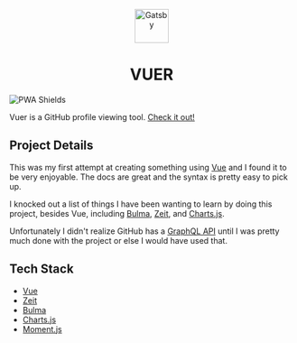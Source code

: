 
<p align="center">
  <a href="https://vuejs.org/">
    <img alt="Gatsby" src="https://vuejs.org/images/logo.png" width="60" />
  </a>
</p>
<h1 align="center">
  VUER
</h1>

![PWA Shields](https://www.pwa-shields.com/1.0.0/series/classic/white/gray.svg)

Vuer is a GitHub profile viewing tool. [Check it out!](https://vuer.now.sh?u=yyx990803)

## Project Details
This was my first attempt at creating something using [Vue](https://vuejs.org/) and I found it to be very enjoyable. The docs are great and the syntax is pretty easy to pick up.

I knocked out a list of things I have been wanting to learn by doing this project, besides Vue, including [Bulma](https://bulma.io/), [Zeit](https://zeit.co/), and [Charts.js](https://www.chartjs.org/).

Unfortunately I didn't realize GitHub has a [GraphQL API](https://developer.github.com/v4/) until I was pretty much done with the project or else I would have used that.

## Tech Stack
- [Vue](https://vuejs.org/)
- [Zeit](https://zeit.co/)
- [Bulma](https://bulma.io/)
- [Charts.js](https://www.chartjs.org/)
- [Moment.js](https://momentjs.com/)





